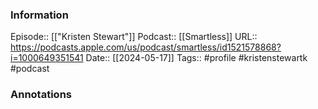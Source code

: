 ### Information

Episode:: [["Kristen Stewart"]]
Podcast:: [[Smartless]]
URL:: https://podcasts.apple.com/us/podcast/smartless/id1521578868?i=1000649351541
Date:: [[2024-05-17]]
Tags:: #profile #kristenstewartk
#podcast


### Annotations


